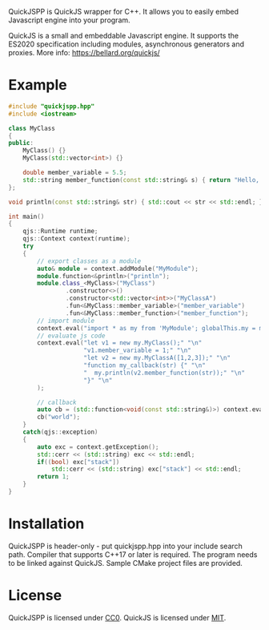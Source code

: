 QuickJSPP is QuickJS wrapper for C++. It allows you to easily embed Javascript engine into your program.

QuickJS is a small and embeddable Javascript engine. It supports the ES2020 specification including modules, asynchronous generators and proxies. More info: <https://bellard.org/quickjs/>

# Example
```cpp
#include "quickjspp.hpp"
#include <iostream>

class MyClass
{
public:
    MyClass() {}
    MyClass(std::vector<int>) {}

    double member_variable = 5.5;
    std::string member_function(const std::string& s) { return "Hello, " + s; }
};

void println(const std::string& str) { std::cout << str << std::endl; }

int main()
{
    qjs::Runtime runtime;
    qjs::Context context(runtime);
    try
    {
        // export classes as a module
        auto& module = context.addModule("MyModule");
        module.function<&println>("println");
        module.class_<MyClass>("MyClass")
                .constructor<>()
                .constructor<std::vector<int>>("MyClassA")
                .fun<&MyClass::member_variable>("member_variable")
                .fun<&MyClass::member_function>("member_function");
        // import module
        context.eval("import * as my from 'MyModule'; globalThis.my = my;", "<import>", JS_EVAL_TYPE_MODULE);
        // evaluate js code
        context.eval("let v1 = new my.MyClass();" "\n"
                     "v1.member_variable = 1;" "\n"
                     "let v2 = new my.MyClassA([1,2,3]);" "\n"
                     "function my_callback(str) {" "\n"
                     "  my.println(v2.member_function(str));" "\n"
                     "}" "\n"
        );

        // callback
        auto cb = (std::function<void(const std::string&)>) context.eval("my_callback");
        cb("world");
    }
    catch(qjs::exception)
    {
        auto exc = context.getException();
        std::cerr << (std::string) exc << std::endl;
        if((bool) exc["stack"])
            std::cerr << (std::string) exc["stack"] << std::endl;
        return 1;
    }
}
```

# Installation
QuickJSPP is header-only - put quickjspp.hpp into your include search path.
Compiler that supports C++17 or later is required.
The program needs to be linked against QuickJS.
Sample CMake project files are provided.

# License
QuickJSPP is licensed under [CC0](https://creativecommons.org/publicdomain/zero/1.0/). QuickJS is licensed under [MIT](https://opensource.org/licenses/MIT).
